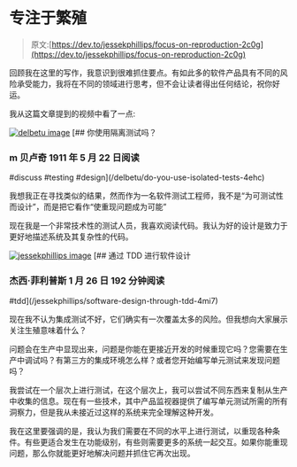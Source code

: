 # 专注于繁殖

> 原文:[https://dev.to/jessekphillips/focus-on-reproduction-2c0g](https://dev.to/jessekphillips/focus-on-reproduction-2c0g)

回顾我在这里的写作，我意识到很难抓住要点。有如此多的软件产品具有不同的风险承受能力，我将在不同的领域进行思考，但不会让读者得出任何结论，祝你好运。

我从这篇文章提到的视频中看了一点:

[![delbetu image](../Images/cc3be8b32bd30f57adfb4ac3917ddad2.png)](/delbetu) [## 你使用隔离测试吗？

### m 贝卢奇 1911 年 5 月 22 日阅读

#discuss #testing #design](/delbetu/do-you-use-isolated-tests-4ehc)

我想我正在寻找类似的结果，然而作为一名软件测试工程师，我不是“为可测试性而设计”，而是把它看作“使重现问题成为可能”

现在我是一个非常技术性的测试人员，我喜欢阅读代码。我认为好的设计是致力于更好地描述系统及其复杂性的代码。

[![jessekphillips image](../Images/31858bd0e6e4624513209d6afd21d614.png)](/jessekphillips) [## 通过 TDD 进行软件设计

### 杰西·菲利普斯 1 月 26 日 192 分钟阅读

#tdd](/jessekphillips/software-design-through-tdd-4mi7)

现在我不认为集成测试不好，它们确实有一次覆盖太多的风险。但我想向大家展示关注生殖意味着什么？

问题会在生产中显现出来，问题是你能在更接近开发的时候重现它吗？您需要在生产中调试吗？有第三方的集成环境怎么样？或者您开始编写单元测试来发现问题吗？

我尝试在一个层次上进行测试，在这个层次上，我可以尝试不同东西来复制从生产中收集的信息。现在有一些技术，其中产品监视器提供了编写单元测试所需的所有洞察力，但是我从未接近过这样的系统来完全理解这种开发。

我在这里要强调的是，我认为我们需要在不同的水平上进行测试，以重现各种条件。有些更适合发生在功能级别，有些则需要更多的系统一起交互。如果你能重现问题，那么你就能更好地解决问题并抓住它再次出现。
